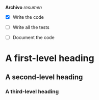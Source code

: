 **Archivo**  *resumen*

- [X] Write the code
- [ ] Write all the tests
- [ ] Document the code


# A first-level heading
## A second-level heading
### A third-level heading

